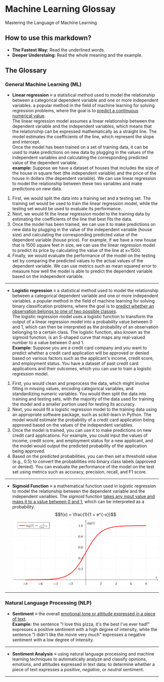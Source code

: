 # Machine Learning Glossay

Mastering the Language of Machine Learning

## How to use this markdown?

* **The Fastest Way:** Read the underlined words.
* **Deeper Understaing:** Read the whole meaning and the example.

## The Glossary

### General Machine Learning (ML)

* **Linear regression** $\equiv$
a statistical method used to model the relationship between a categorical dependent variable and one or more independent variables. a popular method in the field of machine learning for solving regression problems, where the goal is to  <u>predict a continuous numerical value</u>.  
The linear regression model assumes a linear relationship between the dependent variable and the independent variables, which means that the relationship can be expressed mathematically as a straight line. The model estimates the coefficients of the line, which represent the slope and intercept.  
Once the model has been trained on a set of training data, it can be used to make predictions on new data by plugging in the values of the independent variables and calculating the corresponding predicted value of the dependent variable.  
**example:** Suppose we have a dataset of houses that includes the size of the house in square feet (the independent variable) and the price of the house in dollars (the dependent variable). We can use linear regression to model the relationship between these two variables and make predictions on new data.

1. First, we would split the data into a training set and a testing set. The training set would be used to train the linear regression model, while the testing set would be used to evaluate its performance.  
2. Next, we would fit the linear regression model to the training data by estimating the coefficients of the line that best fits the data.
3. Once the model has been trained, we can use it to make predictions on new data by plugging in the value of the independent variable (house size) and calculating the corresponding predicted value of the dependent variable (house price). For example, if we have a new house that is 1500 square feet in size, we can use the linear regression model to predict its price by calculating the value of the line at x=1500.
4. Finally, we would evaluate the performance of the model on the testing set by comparing the predicted values to the actual values of the dependent variable. We can use metrics such as mean squared error to measure how well the model is able to predict the dependent variable based on the independent variable.

***

* **Logistic regression** $\equiv$
a statistical method used to model the relationship between a categorical dependent variable and one or more independent variables. a popular method in the field of machine learning for solving binary classification problems, where the goal is to <u>predict whether an observation belongs to one of two possible classes</u>.  
The logistic regression model uses a logistic function to transform the output of a linear regression model into a probability value between 0 and 1, which can then be interpreted as the probability of an observation belonging to a certain class. The logistic function, also known as the sigmoid function, is an S-shaped curve that maps any real-valued number to a value between 0 and 1.  
**Example:** Suppose you are a credit card company and you want to predict whether a credit card application will be approved or denied based on various factors such as the applicant's income, credit score, and employment status. You have a dataset of past credit card applications and their outcomes, which you can use to train a logistic regression model.

1. First, you would clean and preprocess the data, which might involve filling in missing values, encoding categorical variables, and standardizing numeric variables. You would then split the data into training and testing sets, with the majority of the data used for training the model and a smaller portion used for testing its accuracy.
2. Next, you would fit a logistic regression model to the training data using an appropriate software package, such as scikit-learn in Python. The model would estimate the probability of a credit card application being approved based on the values of the independent variables.
3. Once the model is trained, you can use it to make predictions on new credit card applications. For example, you could input the values of income, credit score, and employment status for a new applicant, and the model would output the predicted probability of the application being approved.
4. Based on the predicted probabilities, you can then set a threshold value (e.g., 0.5) to convert the probabilities into binary class labels (approved or denied). You can evaluate the performance of the model on the test set using metrics such as accuracy, precision, recall, and F1 score.

***

* **Sigmoid Function** $\equiv$
a mathematical function used in logistic regression to model the relationship between the dependent variable and the independent variables. The sigmoid function <u>takes any input value and maps it to a value between 0 and 1</u>, which can be interpreted as a probability.
$$f(x) = \frac{1}{1 + e^{-x}}$$
![sigmoid_function](sigmoid_function.png)

***


### Natural Language Processing (NLP)

* **Sentiment** $\equiv$
the overall <u> emotional tone or attitude expressed in a piece of text</u>.  
**Example:**
the sentence "I love this pizza, it's the best I've ever had!" expresses a positive sentiment with a high degree of intensity, while the sentence "I didn't like the movie very much" expresses a negative sentiment with a low degree of intensity.

***

* **Sentiment Analysis** $\equiv$
using natural language processing and machine learning techniques to automatically analyze and classify opinions, emotions, and attitudes expressed in text data; to determine whether a piece of text expresses a *positive*, *negative*, or *neutral* sentiment.

***

